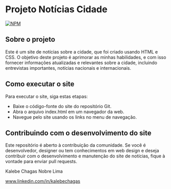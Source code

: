 #  Projeto Notícias Cidade
[![NPM](https://img.shields.io/npm/l/react)](https://github.com/kalebechagas/Projeto_Noticias_Cidade/blob/main/LICENSE)

## Sobre o projeto

Este é um site de notícias sobre a cidade, que foi criado usando HTML e CSS. O objetivo deste projeto é aprimorar as minhas habilidades, e com isso fornecer informações atualizadas e relevantes sobre a cidade, incluindo entrevistas importantes, notícias nacionais e internacionais.

## Como executar o site
Para executar o site, siga estas etapas:

- Baixe o código-fonte do site do repositório Git.
- Abra o arquivo index.html em um navegador da web.
- Navegue pelo site usando os links no menu de navegação.

## Contribuindo com o desenvolvimento do site
Este repositório é aberto à contribuição da comunidade. Se você é desenvolvedor, designer ou tem conhecimentos em web design e deseja contribuir com o desenvolvimento e manutenção do site de notícias, fique à vontade para enviar pull requests.

Kalebe Chagas Nobre Lima

www.linkedin.com/in/kalebechagas
